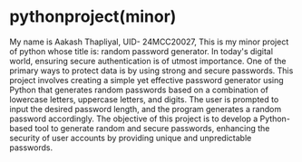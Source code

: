 # pythonproject(minor)
My name is Aakash Thapliyal, UID- 24MCC20027, This is my minor project of python whose title is: random password generator.
In today's digital world, ensuring secure authentication is of utmost importance. One of the primary ways to protect data is by using strong and secure passwords. This project involves creating a simple yet effective password generator using Python that generates random passwords based on a combination of lowercase letters, uppercase letters, and digits. The user is prompted to input the desired password length, and the program generates a random password accordingly.
The objective of this project is to develop a Python-based tool to generate random and secure passwords, enhancing the security of user accounts by providing unique and unpredictable passwords.
